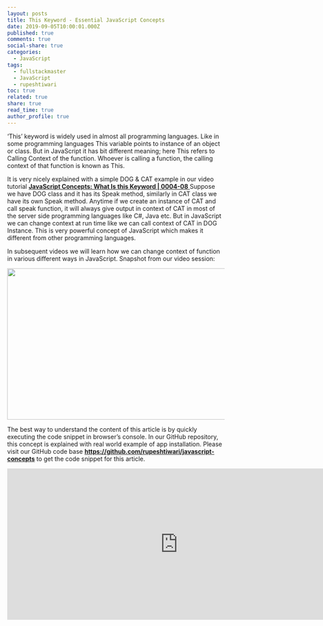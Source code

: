 ```yaml
---
layout: posts
title: This Keyword - Essential JavaScript Concepts
date: 2019-09-05T10:00:01.000Z
published: true
comments: true
social-share: true
categories:
  - JavaScript
tags:
  - fullstackmaster
  - JavaScript
  - rupeshtiwari
toc: true
related: true
share: true
read_time: true
author_profile: true
---
```


<p>‘This’ keyword is widely used in almost all programming languages. Like in some programming languages This variable points to instance of an object or class. But in JavaScript it has bit different meaning; here This refers to Calling Context of the function. Whoever is calling a function, the calling context of that function is known as This.</p>
<p>It is very nicely explained with a simple DOG &amp; CAT example in our video tutorial <a href="https://www.youtube.com/watch?v=3JFm7DS6SG8&amp;list=PLZed_adPqIJoGpa6R2QdJy9RnqmOIy1Qd&amp;index=8" target="_blank" rel="noopener noreferrer"><strong>JavaScript Concepts: What Is this Keyword | 0004-08</strong> </a>Suppose we have DOG class and it has its Speak method, similarly in CAT class we have its own Speak method. Anytime if we create an instance of CAT and call speak function, it will always give output in context of CAT in most of the server side programming languages like C#, Java etc. But in JavaScript we can change context at run time like we can call context of CAT in DOG Instance. This is very powerful concept of JavaScript which makes it different from other programming languages.</p>
<p>In subsequent videos we will learn how we can change context of function in various different ways in JavaScript. Snapshot from our video session:</p>
<p><img class="alignnone size-full wp-image-2559" src="{{ site.baseurl }}/assets/2019/09/JS-This.png" alt="" width="790" height="350" /></p>
<p>The best way to understand the content of this article is by quickly executing the code snippet in browser’s console. In our GitHub repository, this concept is explained with real world example of app installation. Please visit our GitHub code base <a href="https://github.com/rupeshtiwari/javascript-concepts" target="_blank" rel="noopener noreferrer"><strong>https://github.com/rupeshtiwari/javascript-concepts</strong></a> to get the code snippet for this article.</p>
<p><iframe src="https://www.youtube.com/embed/3JFm7DS6SG8" width="790" height="350" frameborder="0" allowfullscreen="allowfullscreen"><span data-mce-type="bookmark" style="display: inline-block; width: 0px; overflow: hidden; line-height: 0;" class="mce_SELRES_start">﻿</span></iframe></p>
